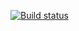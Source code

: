 [![Build status](https://ci.appveyor.com/api/projects/status/ymcy7l6ee89by6ju?svg=true)](https://ci.appveyor.com/project/patvit/ci-template-2)
